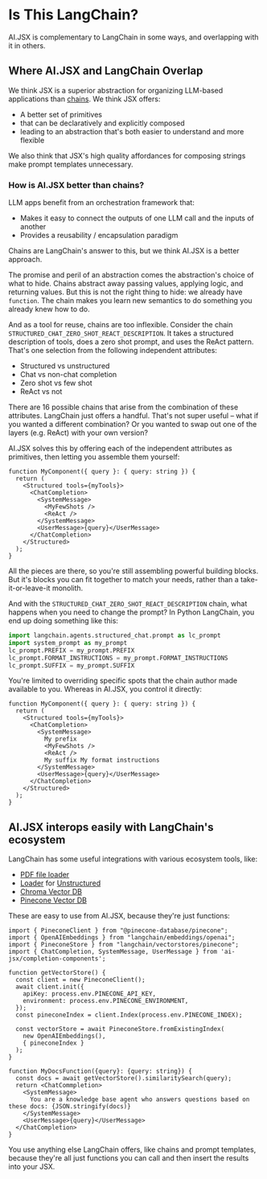 # Is This LangChain?

AI.JSX is complementary to LangChain in some ways, and overlapping with it in others.

## Where AI.JSX and LangChain Overlap

We think JSX is a superior abstraction for organizing LLM-based applications than [chains](https://js.langchain.com/docs/modules/chains/). We think JSX offers:

- A better set of primitives
- that can be declaratively and explicitly composed
- leading to an abstraction that's both easier to understand and more flexible

We also think that JSX's high quality affordances for composing strings make prompt templates unnecessary.

### How is AI.JSX better than chains?

LLM apps benefit from an orchestration framework that:

- Makes it easy to connect the outputs of one LLM call and the inputs of another
- Provides a reusability / encapsulation paradigm

Chains are LangChain's answer to this, but we think AI.JSX is a better approach.

The promise and peril of an abstraction comes the abstraction's choice of what to hide. Chains abstract away passing values, applying logic, and returning values. But this is not the right thing to hide: we already have `function`. The chain makes you learn new semantics to do something you already knew how to do.

And as a tool for reuse, chains are too inflexible. Consider the chain `STRUCTURED_CHAT_ZERO_SHOT_REACT_DESCRIPTION`. It takes a structured description of tools, does a zero shot prompt, and uses the ReAct pattern. That's one selection from the following independent attributes:

- Structured vs unstructured
- Chat vs non-chat completion
- Zero shot vs few shot
- ReAct vs not

There are 16 possible chains that arise from the combination of these attributes. LangChain just offers a handful. That's not super useful – what if you wanted a different combination? Or you wanted to swap out one of the layers (e.g. ReAct) with your own version?

AI.JSX solves this by offering each of the independent attributes as primitives, then letting you assemble them yourself:

```tsx
function MyComponent({ query }: { query: string }) {
  return (
    <Structured tools={myTools}>
      <ChatCompletion>
        <SystemMessage>
          <MyFewShots />
          <ReAct />
        </SystemMessage>
        <UserMessage>{query}</UserMessage>
      </ChatCompletion>
    </Structured>
  );
}
```

All the pieces are there, so you're still assembling powerful building blocks. But it's blocks you can fit together to match your needs, rather than a take-it-or-leave-it monolith.

And with the `STRUCTURED_CHAT_ZERO_SHOT_REACT_DESCRIPTION` chain, what happens when you need to change the prompt? In Python LangChain, you end up doing something like this:

```py
import langchain.agents.structured_chat.prompt as lc_prompt
import system_prompt as my_prompt
lc_prompt.PREFIX = my_prompt.PREFIX
lc_prompt.FORMAT_INSTRUCTIONS = my_prompt.FORMAT_INSTRUCTIONS
lc_prompt.SUFFIX = my_prompt.SUFFIX
```

You're limited to overriding specific spots that the chain author made available to you. Whereas in AI.JSX, you control it directly:

```tsx
function MyComponent({ query }: { query: string }) {
  return (
    <Structured tools={myTools}>
      <ChatCompletion>
        <SystemMessage>
          My prefix
          <MyFewShots />
          <ReAct />
          My suffix My format instructions
        </SystemMessage>
        <UserMessage>{query}</UserMessage>
      </ChatCompletion>
    </Structured>
  );
}
```

## AI.JSX interops easily with LangChain's ecosystem

LangChain has some useful integrations with various ecosystem tools, like:

- [PDF file loader](https://js.langchain.com/docs/modules/indexes/document_loaders/examples/file_loaders/pdf)
- [Loader](https://js.langchain.com/docs/modules/indexes/document_loaders/examples/file_loaders/unstructured) for [Unstructured](https://www.unstructured.io/)
- [Chroma Vector DB](https://js.langchain.com/docs/modules/indexes/vector_stores/integrations/chroma)
- [Pinecone Vector DB](https://js.langchain.com/docs/modules/indexes/vector_stores/integrations/pinecone)

These are easy to use from AI.JSX, because they're just functions:

```tsx
import { PineconeClient } from "@pinecone-database/pinecone";
import { OpenAIEmbeddings } from "langchain/embeddings/openai";
import { PineconeStore } from "langchain/vectorstores/pinecone";
import { ChatCompletion, SystemMessage, UserMessage } from 'ai-jsx/completion-components';

function getVectorStore() {
  const client = new PineconeClient();
  await client.init({
    apiKey: process.env.PINECONE_API_KEY,
    environment: process.env.PINECONE_ENVIRONMENT,
  });
  const pineconeIndex = client.Index(process.env.PINECONE_INDEX);

  const vectorStore = await PineconeStore.fromExistingIndex(
    new OpenAIEmbeddings(),
    { pineconeIndex }
  );
}

function MyDocsFunction({query}: {query: string}) {
  const docs = await getVectorStore().similaritySearch(query);
  return <ChatCommpletion>
    <SystemMessage>
      You are a knowledge base agent who answers questions based on these docs: {JSON.stringify(docs)}
    </SystemMessage>
    <UserMessage>{query}</UserMessage>
  </ChatCompletion>
}
```

You use anything else LangChain offers, like chains and prompt templates, because they're all just functions you can call and then insert the results into your JSX.
